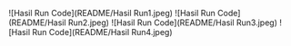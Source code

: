 ![Hasil Run Code](README/Hasil Run1.jpeg)
![Hasil Run Code](README/Hasil Run2.jpeg)
![Hasil Run Code](README/Hasil Run3.jpeg)
![Hasil Run Code](README/Hasil Run4.jpeg)
